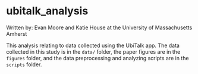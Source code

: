 # ubitalk_analysis
Written by: Evan Moore and Katie House
at the University of Massachusetts Amherst

This analysis relating to data collected using the UbiTalk app. 
The data collected in this study is in the `data/` folder, 
the paper figures are in the `figures` folder, and 
the data preprocessing and analyzing scripts are in the `scripts` folder.


